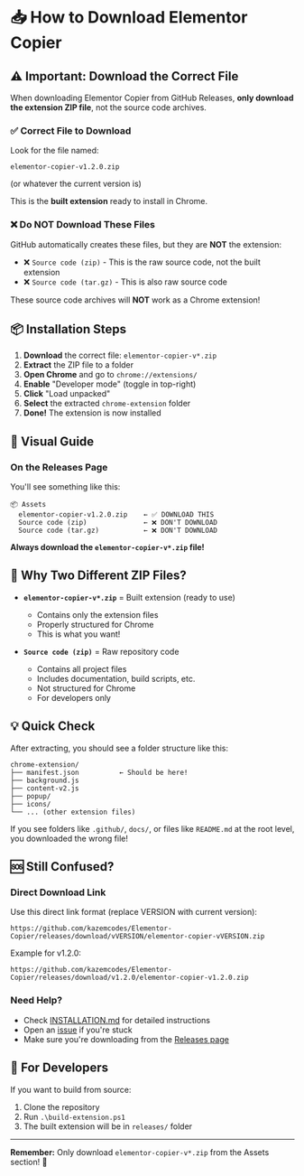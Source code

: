 # 📥 How to Download Elementor Copier

## ⚠️ Important: Download the Correct File

When downloading Elementor Copier from GitHub Releases, **only download the extension ZIP file**, not the source code archives.

### ✅ Correct File to Download

Look for the file named:
```
elementor-copier-v1.2.0.zip
```
(or whatever the current version is)

This is the **built extension** ready to install in Chrome.

### ❌ Do NOT Download These Files

GitHub automatically creates these files, but they are **NOT** the extension:
- ❌ `Source code (zip)` - This is the raw source code, not the built extension
- ❌ `Source code (tar.gz)` - This is also raw source code

These source code archives will **NOT** work as a Chrome extension!

## 📦 Installation Steps

1. **Download** the correct file: `elementor-copier-v*.zip`
2. **Extract** the ZIP file to a folder
3. **Open Chrome** and go to `chrome://extensions/`
4. **Enable** "Developer mode" (toggle in top-right)
5. **Click** "Load unpacked"
6. **Select** the extracted `chrome-extension` folder
7. **Done!** The extension is now installed

## 🎯 Visual Guide

### On the Releases Page

You'll see something like this:

```
📦 Assets
  elementor-copier-v1.2.0.zip    ← ✅ DOWNLOAD THIS
  Source code (zip)              ← ❌ DON'T DOWNLOAD
  Source code (tar.gz)           ← ❌ DON'T DOWNLOAD
```

**Always download the `elementor-copier-v*.zip` file!**

## 🤔 Why Two Different ZIP Files?

- **`elementor-copier-v*.zip`** = Built extension (ready to use)
  - Contains only the extension files
  - Properly structured for Chrome
  - This is what you want!

- **`Source code (zip)`** = Raw repository code
  - Contains all project files
  - Includes documentation, build scripts, etc.
  - Not structured for Chrome
  - For developers only

## 💡 Quick Check

After extracting, you should see a folder structure like this:

```
chrome-extension/
├── manifest.json          ← Should be here!
├── background.js
├── content-v2.js
├── popup/
├── icons/
└── ... (other extension files)
```

If you see folders like `.github/`, `docs/`, or files like `README.md` at the root level, you downloaded the wrong file!

## 🆘 Still Confused?

### Direct Download Link

Use this direct link format (replace VERSION with current version):
```
https://github.com/kazemcodes/Elementor-Copier/releases/download/vVERSION/elementor-copier-vVERSION.zip
```

Example for v1.2.0:
```
https://github.com/kazemcodes/Elementor-Copier/releases/download/v1.2.0/elementor-copier-v1.2.0.zip
```

### Need Help?

- Check [INSTALLATION.md](INSTALLATION.md) for detailed instructions
- Open an [issue](https://github.com/kazemcodes/Elementor-Copier/issues) if you're stuck
- Make sure you're downloading from the [Releases page](https://github.com/kazemcodes/Elementor-Copier/releases)

## 📝 For Developers

If you want to build from source:
1. Clone the repository
2. Run `.\build-extension.ps1`
3. The built extension will be in `releases/` folder

---

**Remember:** Only download `elementor-copier-v*.zip` from the Assets section! 🎯
